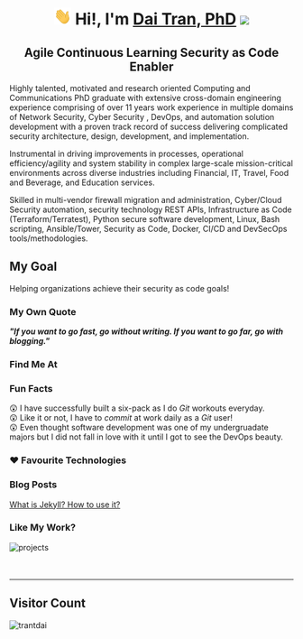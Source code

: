 <h1  align="center"> <img src="https://raw.githubusercontent.com/ABSphreak/ABSphreak/master/gifs/Hi.gif" height="30px"> Hi!, I'm <a href="https://trantdai.github.io/">Dai Tran, PhD</a> <img height="30px" src="https://emojis.slackmojis.com/emojis/images/1531849430/4246/blob-sunglasses.gif?1531849430"></h1>
</h1>
<h2 align="center">Agile Continuous Learning Security as Code Enabler</h2>

Highly talented, motivated and research oriented Computing and Communications PhD graduate with extensive cross-domain engineering experience comprising of over 11 years work experience in multiple domains of Network Security, Cyber Security , DevOps, and automation solution development with a proven track record of success delivering complicated security architecture, design, development, and implementation.

Instrumental in driving improvements in processes, operational efficiency/agility and system stability in complex large-scale mission-critical environments across diverse industries including Financial, IT, Travel, Food and Beverage, and Education services.

Skilled in multi-vendor firewall migration and administration, Cyber/Cloud Security automation, security technology REST APIs, Infrastructure as Code (Terraform/Terratest), Python secure software development, Linux, Bash scripting, Ansible/Tower, Security as Code, Docker, CI/CD and DevSecOps tools/methodologies.

## My Goal

Helping organizations achieve their security as code goals!

### My Own Quote

***"If you want to go fast, go without writing. If you want to go far, go with blogging."***

### Find Me At

<!-- https://github.com/tarunaroraonline -->

### Fun Facts

😲 I have successfully built a six-pack as I do <i>Git</i> workouts everyday.
<br>
😲 Like it or not, I have to <i>commit</i> at work daily as a <i>Git</i> user!
<br>
😲 Even thought software development was one of my undergruadate majors but I did not fall in love with it until I got to see the DevOps beauty.

### ❤️ Favourite Technologies

<!-- https://github.com/MacroPower/MacroPower -->

### Blog Posts

[What is Jekyll? How to use it?](https://trantdai.github.io/blog/what-is-jekyll-how-to-use-it)

### Like My Work?

<p><a href="https://trantdai.github.io/project"> <img align="left" src="https://cdn.buymeacoffee.com/buttons/v2/default-yellow.png" height="50" width="210" alt="projects" /></a></p><br><br>

<br />
<hr />

## Visitor Count

<img src="https://komarev.com/ghpvc/?username=trantdai&label=Profile%20views&color=0e75b6&style=for-the-badge" alt="trantdai" /> </p>
<!--
**trantdai/trantdai** is a ✨ _special_ ✨ repository because its `README.md` (this file) appears on your GitHub profile.

Here are some ideas to get you started:

- 🔭 I’m currently working on ...
- 🌱 I’m currently learning ...
- 👯 I’m looking to collaborate on ...
- 🤔 I’m looking for help with ...
- 💬 Ask me about ...
- 📫 How to reach me: ...
- 😄 Pronouns: ...
- ⚡ Fun fact: ...

https://github.com/Defcon27/Defcon27/edit/master/README.md
https://github.com/MacroPower/MacroPower
-->

